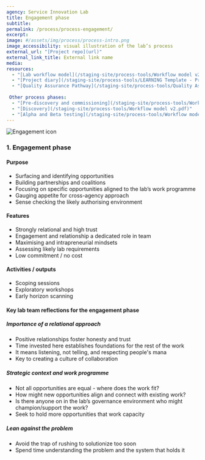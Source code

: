 ```yaml
---
agency: Service Innovation Lab
title: Engagement phase
subtitle: 
permalink: /process/process-engagement/
excerpt:
image: #/assets/img/process/process-intro.png
image_accessibility: visual illustration of the lab’s process
external_url: "[Project repo](url)"
external_link_title: External link name
media:
resources:
  - "[Lab workflow model](/staging-site/process-tools/Workflow model v2.pdf)"
  - "[Project diary](/staging-site/process-tools/LEARNING Template - Project diary(1).docx)"
  - "[Quality Assurance Pathway](/staging-site/process-tools/Quality Assurance Pathway(1).xlsx)"
  
 Other process phases:
  - "[Pre-discovery and commissioning](/staging-site/process-tools/Workflow model v2.pdf)"
  - "[Discovery](/staging-site/process-tools/Workflow model v2.pdf)"
  - "[Alpha and Beta testing](/staging-site/process-tools/Workflow model v2.pdf)"
---
```


<div>
  <img src="../../assets/img/process/process-engagement.png" class="process-img" alt="Engagement icon">
</div>

### 1. Engagement phase

#### Purpose

* Surfacing and identifying opportunities
* Building partnerships and coalitions
* Focusing on specific opportunities aligned to the lab’s work programme
* Gauging appetite for cross-agency approach
* Sense checking the likely authorising environment

#### Features

* Strongly relational and high trust
* Engagement and relationship a dedicated role in team
* Maximising and intrapreneurial mindsets
* Assessing likely lab requirements
* Low commitment / no cost

#### Activities / outputs

* Scoping sessions
* Exploratory workshops
* Early horizon scanning

#### Key lab team reflections for the engagement phase

##### Importance of a relational approach

* Positive relationships foster honesty and trust
* Time invested here establishes foundations for the rest of the work
* It means listening, not telling, and respecting people's mana
* Key to creating a culture of collaboration

##### Strategic context and work programme

* Not all opportunities are equal - where does the work fit?
* How might new opportunities align and connect with existing work?
* Is there anyone on in the lab’s governance environment who might champion/support the work?
* Seek to hold more opportunities that work capacity

##### Lean against the problem

* Avoid the trap of rushing to solutionize too soon
* Spend time understanding the problem and the system that holds it
